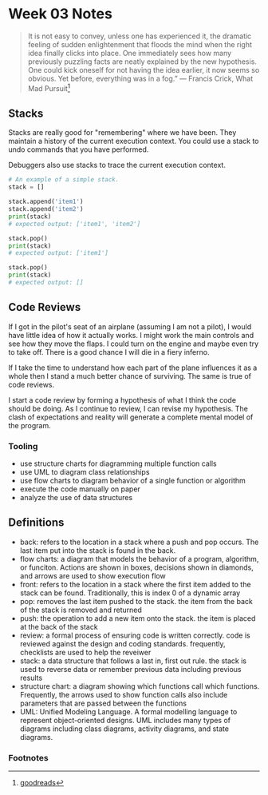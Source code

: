 # Week 03 Notes

> It is not easy to convey, unless one has experienced it, the dramatic feeling of sudden enlightenment that floods the mind when the right idea finally clicks into place. One immediately sees how many previously puzzling facts are neatly explained by the new hypothesis. One could kick oneself for not having the idea earlier, it now seems so obvious. Yet before, everything was in a fog.”
> ― Francis Crick, What Mad Pursuit[^1]

## Stacks

Stacks are really good for "remembering" where we have been. They maintain a history of the current execution context. You could use a stack to undo commands that you have performed.

Debuggers also use stacks to trace the current execution context.

```python
# An example of a simple stack.
stack = []

stack.append('item1')
stack.append('item2')
print(stack)
# expected output: ['item1', 'item2']

stack.pop()
print(stack)
# expected output: ['item1']

stack.pop()
print(stack)
# expected output: []
```

## Code Reviews

If I got in the pilot's seat of an airplane (assuming I am not a pilot), I would have little idea of how it actually works. I might work the main controls and see how they move the flaps. I could turn on the engine and maybe even try to take off. There is a good chance I will die in a fiery inferno.

If I take the time to understand how each part of the plane influences it as a whole then I stand a much better chance of surviving. The same is true of code reviews.

I start a code review by forming a hypothesis of what I think the code should be doing. As I continue to review, I can revise my hypothesis. The clash of expectations and reality will generate a complete mental model of the program.

### Tooling

- use structure charts for diagramming multiple function calls
- use UML to diagram class relationships
- use flow charts to diagram behavior of a single function or algorithm
- execute the code manually on paper
- analyze the use of data structures

## Definitions

- back: refers to the location in a stack where a push and pop occurs. The last item put into the stack is found in the back.
- flow charts: a diagram that models the behavior of a program, algorithm, or funciton. Actions are shown in boxes, decisions shown in diamonds, and arrows are used to show execution flow
- front: refers to the location in a stack where the first item added to the stack can be found. Traditionally, this is index 0 of a dynamic array
- pop: removes the last item pushed to the stack. the item from the back of the stack is removed and returned
- push: the operation to add a new item onto the stack. the item is placed at the back of the stack
- review: a formal process of ensuring code is written correctly. code is reviewed against the design and coding standards. frequently, checklists are used to help the reveiwer
- stack: a data structure that follows a last in, first out rule. the stack is used to reverse data or remember previous data including previous results
- structure chart: a diagram showing which functions call which functions. Frequently, the arrows used to show function calls also include parameters that are passed between the functions
- UML: Unified Modeling Language. A formal modelling language to represent object-oriented designs. UML includes many types of diagrams including class diagrams, activity diagrams, and state diagrams.

### Footnotes

[^1]: [goodreads](https://www.goodreads.com/quotes/tag/hypothesis)
